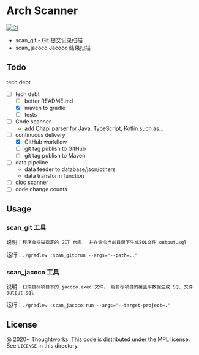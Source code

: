 # Arch Scanner 

[![CI](https://github.com/archguard/scanner/actions/workflows/ci.yaml/badge.svg)](https://github.com/archguard/scanner/actions/workflows/ci.yaml)

* scan_git - Git 提交记录扫描
* scan_jacoco Jacoco 结果扫描

## Todo

tech debt

- [ ] tech debt
  - [ ] better README.md
  - [x] maven to gradle
  - [ ] tests
- [ ] Code scanner
  - add Chapi parser for Java, TypeScript, Kotlin such as...
- [ ] continuous delivery
  - [x] GitHub workflow 
  - [ ] git tag publish to GitHub
  - [ ] git tag publish to Maven
- [ ] data pipeline 
  - data feeder to database/json/others
  - data transform function
- [ ] cloc scanner
- [ ] code change counts

## Usage

### scan_git 工具 

说明：`程序会扫描指定的 GIT 仓库， 并在命令当前目录下生成SQL文件 output.sql`

运行：`./gradlew :scan_git:run --args="--path=.."`

### scan_jacoco 工具

说明：`扫描目标项目下的 jacoco.exec 文件， 将目标项目的覆盖率数据生成 SQL 文件 output.sql`

运行：`./gradlew :scan_jacoco:run --args="--target-project=."`

License
---

@ 2020~ Thoughtworks.  This code is distributed under the MPL license. See `LICENSE` in this directory.
